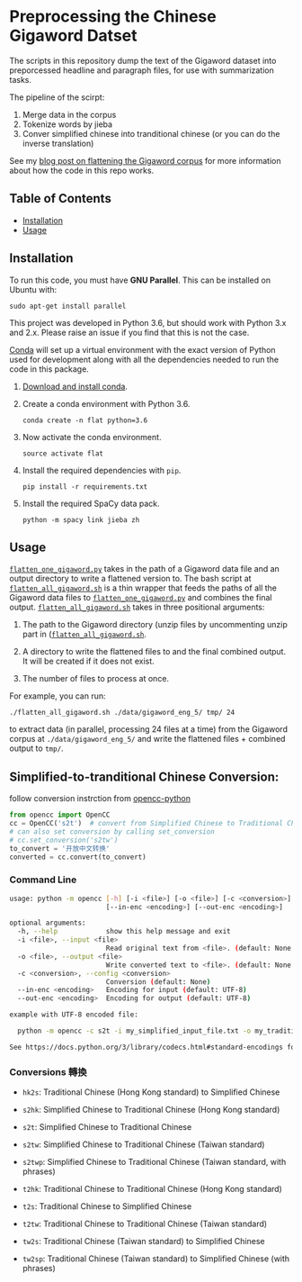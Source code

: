 # Preprocessing the Chinese Gigaword Datset

The scripts in this repository dump the text of the Gigaword dataset into preporcessed headline and paragraph files, for use 
with summarization tasks. 

The pipeline of the scirpt:
1.  Merge data in the corpus
2.  Tokenize words by jieba
3.  Conver simplified chinese into tranditional chinese (or you can do the inverse translation)

See my [blog post on flattening the Gigaword corpus](https://blog.nelsonliu.me/2017/09/23/flattening-the-gigaword-corpus/) for 
more information about how the code in this repo works.

## Table of Contents

- [Installation](#installation)
- [Usage](#usage)

## Installation

To run this code, you must have **GNU Parallel**. This can be installed on Ubuntu with:

```
sudo apt-get install parallel
```

This project was developed in Python 3.6, but should work with Python 3.x and 2.x.
Please raise an issue if you find that this is not the case.

[Conda](https://conda.io/) will set up a virtual environment with the exact
version of Python used for development along with all the dependencies
needed to run the code in this package.

1.  [Download and install conda](https://conda.io/docs/download.html).

2.  Create a conda environment with Python 3.6.

    ```
    conda create -n flat python=3.6
    ```

3.  Now activate the conda environment.

    ```
    source activate flat
    ```

4.  Install the required dependencies with `pip`.

    ```
    pip install -r requirements.txt
    ```

5.  Install the required SpaCy data pack.
    ```
    python -m spacy link jieba zh
    ```
    
## Usage

[`flatten_one_gigaword.py`](./flatten_one_gigaword.py) takes in the path of a Gigaword data file
and an output directory to write a flattened version to. The bash script at 
[`flatten_all_gigaword.sh`](./flatten_all_gigaword.sh) is a thin wrapper that feeds the paths of all the
Gigaword data files to [`flatten_one_gigaword.py`](./flatten_one_gigaword.py) and combines the final output.
[`flatten_all_gigaword.sh`](./flatten_all_gigaword.sh) takes in three positional arguments:

1.  The path to the Gigaword directory (unzip files by uncommenting unzip part in ([`flatten_all_gigaword.sh`](./flatten_all_gigaword.sh).

2.  A directory to write the flattened files to and the final combined output. 
    It will be created if it does not exist.

3. The number of files to process at once.

For example, you can run:

```
./flatten_all_gigaword.sh ./data/gigaword_eng_5/ tmp/ 24
```

to extract data (in parallel, processing 24 files at a time) from the Gigaword corpus 
at `./data/gigaword_eng_5/` and write the flattened files + combined output to `tmp/`. 

## Simplified-to-tranditional Chinese Conversion:
follow conversion instrction from [opencc-python](https://github.com/yichen0831/opencc-python)
``` python
from opencc import OpenCC
cc = OpenCC('s2t')  # convert from Simplified Chinese to Traditional Chinese
# can also set conversion by calling set_conversion
# cc.set_conversion('s2tw')
to_convert = '开放中文转换'
converted = cc.convert(to_convert)
```
### Command Line

```sh
usage: python -m opencc [-h] [-i <file>] [-o <file>] [-c <conversion>]
                        [--in-enc <encoding>] [--out-enc <encoding>]

optional arguments:
  -h, --help            show this help message and exit
  -i <file>, --input <file>
                        Read original text from <file>. (default: None = STDIN)
  -o <file>, --output <file>
                        Write converted text to <file>. (default: None = STDOUT)
  -c <conversion>, --config <conversion>
                        Conversion (default: None)
  --in-enc <encoding>   Encoding for input (default: UTF-8)
  --out-enc <encoding>  Encoding for output (default: UTF-8)

example with UTF-8 encoded file:

  python -m opencc -c s2t -i my_simplified_input_file.txt -o my_traditional_output_file.txt

See https://docs.python.org/3/library/codecs.html#standard-encodings for list of encodings.
```

### Conversions 轉換

* `hk2s`: Traditional Chinese (Hong Kong standard) to Simplified Chinese

* `s2hk`: Simplified Chinese to Traditional Chinese (Hong Kong standard)

* `s2t`: Simplified Chinese to Traditional Chinese

* `s2tw`: Simplified Chinese to Traditional Chinese (Taiwan standard)

* `s2twp`: Simplified Chinese to Traditional Chinese (Taiwan standard, with phrases)

* `t2hk`: Traditional Chinese to Traditional Chinese (Hong Kong standard)

* `t2s`: Traditional Chinese to Simplified Chinese

* `t2tw`: Traditional Chinese to Traditional Chinese (Taiwan standard)

* `tw2s`: Traditional Chinese (Taiwan standard) to Simplified Chinese

* `tw2sp`: Traditional Chinese (Taiwan standard) to Simplified Chinese (with phrases)
